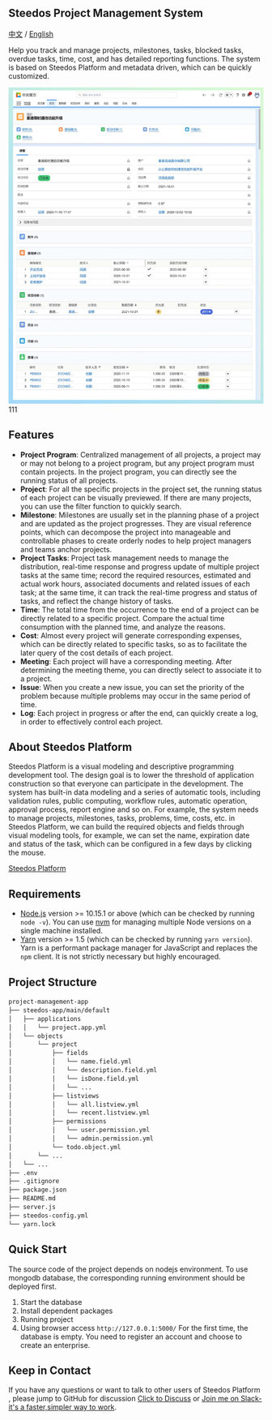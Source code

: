 ## Steedos Project Management System

[中文](https://github.com/steedos/project-management-app) / [English](https://github.com/steedos/project-management-app/blob/master/README_en.md)

Help you track and manage projects, milestones, tasks, blocked tasks, overdue tasks, time, cost, and has detailed reporting functions. The system is based on Steedos Platform and metadata driven, which can be quickly customized.

![Project Detail Interface](/docs/images/project_detail.jpg)111
## Features

- **Project Program**: Centralized management of all projects, a project may or may not belong to a project program, but any project program must contain projects. In the project program, you can directly see the running status of all projects.
- **Project**: For all the specific projects in the project set, the running status of each project can be visually previewed. If there are many projects, you can use the filter function to quickly search.
- **Milestone**: Milestones are usually set in the planning phase of a project and are updated as the project progresses. They are visual reference points, which can decompose the project into manageable and controllable phases to create orderly nodes to help project managers and teams anchor projects.
- **Project Tasks**: Project task management needs to manage the distribution, real-time response and progress update of multiple project tasks at the same time; record the required resources, estimated and actual work hours, associated documents and related issues of each task; at the same time, it can track the real-time progress and status of tasks, and reflect the change history of tasks.
- **Time**: The total time from the occurrence to the end of a project can be directly related to a specific project. Compare the actual time consumption with the planned time, and analyze the reasons.
- **Cost**: Almost every project will generate corresponding expenses, which can be directly related to specific tasks, so as to facilitate the later query of the cost details of each project.
- **Meeting**: Each project will have a corresponding meeting. After determining the meeting theme, you can directly select to associate it to a project.
- **Issue**: When you create a new issue, you can set the priority of the problem because multiple problems may occur in the same period of time.
- **Log**: Each project in progress or after the end, can quickly create a log, in order to effectively control each project.

## About  Steedos Platform

Steedos Platform is a visual modeling and descriptive programming development tool. The design goal is to lower the threshold of application construction so that everyone can participate in the development. The system has built-in data modeling and a series of automatic tools, including validation rules, public computing, workflow rules, automatic operation, approval process, report engine and so on.
For example, the system needs to manage projects, milestones, tasks, problems, time, costs, etc. in Steedos Platform, we can build the required objects and fields through visual modeling tools, for example, we can set the name, expiration date and status of the task, which can be configured in a few days by clicking the mouse.


[Steedos Platform](https://www.steedos.com/help/)

## Requirements

- [Node.js](https://nodejs.org/en/download/) version >= 10.15.1 or above (which can be checked by running `node -v`). You can use [nvm](https://github.com/nvm-sh/nvm) for managing multiple Node versions on a single machine installed.
- [Yarn](https://yarnpkg.com/en/) version >= 1.5 (which can be checked by running `yarn version`). Yarn is a performant package manager for JavaScript and replaces the `npm` client. It is not strictly necessary but highly encouraged.


## Project Structure

```sh
project-management-app
├── steedos-app/main/default
│   ├── applications
│   │   └── project.app.yml
│   └── objects
│       └── project
│           ├── fields
│           │   └── name.field.yml
│           │   └── description.field.yml
│           │   └── isDone.field.yml
│           │   └── ...
│           ├── listviews
│           │   └── all.listview.yml
│           │   └── recent.listview.yml
│           ├── permissions
│           │   └── user.permission.yml
│           │   └── admin.permission.yml
│           └── todo.object.yml
│       └── ...
│   └── ...
├── .env
├── .gitignore
├── package.json
├── README.md
├── server.js
├── steedos-config.yml
└── yarn.lock
```

##  Quick Start

The source code of the project depends on nodejs environment. To use mongodb database, the corresponding running environment should be deployed first.

  1. Start the database  
  2. Install dependent packages
  3. Running project
  4. Using browser access `http://127.0.0.1:5000/`    For the first time, the database is empty. You need to register an account and choose to create an enterprise.

## Keep in Contact

If you have any questions or want to talk to other users of Steedos Platform , please jump to GitHub for discussion [Click to Discuss](https://github.com/steedos/steedos-platform/discussions) or [Join me on Slack-it's a faster,simpler way to work](https://join.slack.com/t/steedos/shared_invite/zt-jq7eupr9-cgKrUOyWb1zymniRzhH4jg).